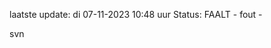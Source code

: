 laatste update: 
di 07-11-2023 10:48   uur 
Status: FAALT - fout - 
<div class="service R">svn</div>